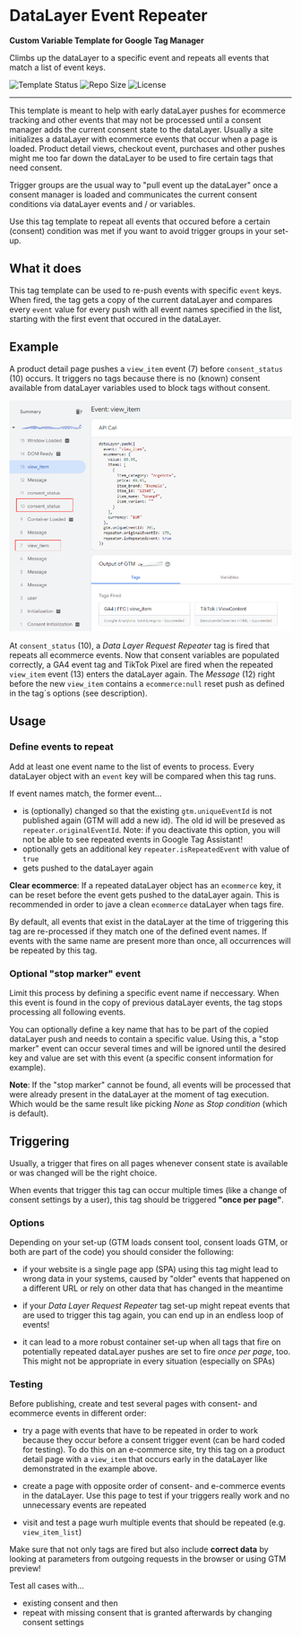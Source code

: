 # DataLayer Event Repeater 

**Custom Variable Template for Google Tag Manager**

Climbs up the dataLayer to a specific event and repeats all events that match a list of event keys.

![Template Status](https://img.shields.io/badge/Community%20Template%20Gallery%20Status-Submitted-orange) ![Repo Size](https://img.shields.io/github/repo-size/mbaersch/datalayer-event-repeater) ![License](https://img.shields.io/github/license/mbaersch/datalayer-event-repeater)

---

This template is meant to help with early dataLayer pushes for ecommerce tracking and other events that may not be processed until a consent manager adds the current consent state to the dataLayer. Usually a site initializes a dataLayer with ecommerce events that occur when a page is loaded. Product detail views, checkout event, purchases and other pushes might me too far down the dataLayer to be used to fire certain tags that need consent. 

Trigger groups are the usual way to "pull event up the dataLayer" once a consent manager is loaded and communicates the current consent conditions via dataLayer events and / or variables. 

Use this tag template to repeat all events that occured before a certain (consent) condition was met if you want to avoid  trigger groups in your set-up. 

## What it does
This tag template can be used to re-push events with specific `event` keys. When fired, the tag gets a copy of the current dataLayer and compares every `event` value for every push with all event names specified in the list, starting with the first event that occured in the dataLayer. 

## Example
A product detail page pushes a `view_item` event (7) before `consent_status` (10) occurs. It triggers no tags because there is no (known) consent available from dataLayer variables used to block tags without consent. 

![example dataLayer in Tag Assistant](https://github.com/mbaersch/datalayer-event-repeater/blob/main/res/example.png)

At `consent_status` (10), a *Data Layer Request Repeater* tag is fired that repeats all ecommerce events. Now that consent variables are populated correctly, a GA4 event tag and TikTok Pixel are fired when the repeated `view_item` event (13) enters the dataLayer again. The *Message* (12) right before the new `view_item` contains a `ecommerce:null` reset push as defined in the tag´s options (see description).   

## Usage

### Define events to repeat
Add at least one event name to the list of events to process. Every dataLayer object with an `event` key will be compared when this tag runs. 

If event names match, the former event...

- is (optionally) changed so that the existing `gtm.uniqueEventId` is not published again (GTM will add a new id). The old id will be preseved as `repeater.originalEventId`. Note: if you deactivate this option, you will not be able to see repeated events in Google Tag Assistant!
- optionally gets an additional key `repeater.isRepeatedEvent` with value of `true` 
- gets pushed to the dataLayer again  

**Clear ecommerce**: If a repeated dataLayer object has an `ecommerce` key, it can be reset before the event gets pushed to the dataLayer again. This is recommended in order to jave a clean `ecommerce` dataLayer when tags fire.  

By default, all events that exist in the dataLayer at the time of triggering this tag are re-processed if they match one of the defined event names. If events with the same name are present more than once, all occurrences will be repeated by this tag. 

### Optional "stop marker" event 
Limit this process by defining a specific event name if neccessary. When this event is found in the copy of previous dataLayer events, the tag stops processing all following events. 

You can optionally define a key name that has to be part of the copied dataLayer push and needs to contain a specific value. Using this, a "stop marker" event can occur several times and will be ignored until the desired key and value are set with this event (a specific consent information for example). 

**Note**: If the "stop marker" cannot be found, all events will be processed that were already present in the dataLayer at the moment of tag execution. Which would be the same result like picking *None* as *Stop condition* (which is default). 

## Triggering
Usually, a trigger that fires on all pages whenever consent state is available or was changed will be the right choice. 

When events that trigger this tag can occur multiple times (like a change of consent settings by a user), this tag should be triggered **"once per page"**. 

### Options
Depending on your set-up (GTM loads consent tool, consent loads GTM, or both are part of the code) you should consider the following:

- if your website is a single page app (SPA) using this tag might lead to wrong data in your systems, caused by "older" events that happened on a different URL or rely on other data that has  changed in the meantime

- if your *Data Layer Request Repeater*  tag set-up might repeat events that are used to trigger this tag again, you can end up in an endless loop of events! 

- it can lead to a more robust container set-up when all tags that fire on potentially repeated dataLayer pushes are set to fire *once per page*, too. This might not be appropriate in every situation (especially on SPAs) 

### Testing
Before publishing, create and test several pages with consent- and ecommerce events in different order: 

- try a page with events that have to be repeated in order to work because they occur before a consent trigger event (can be hard coded for testing). To do this on an e-commerce site, try this tag on a product detail page with a `view_item` that occurs early in the dataLayer like demonstrated in the example above.  

- create a page with opposite order of consent- and e-commerce events in the dataLayer. Use this page to test if your triggers really work and no unnecessary events are repeated

- visit and test a page wurh multiple events that should be repeated (e.g. `view_item_list`)

Make sure that not only tags are fired but also include **correct data** by looking at parameters from outgoing requests in the browser or using GTM preview!

Test all cases with... 

* existing consent and then 
* repeat with missing consent that is granted afterwards by changing consent settings    
